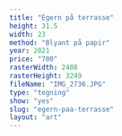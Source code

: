 ```yaml
---
title: "Egern på terrasse"
height: 31.5
width: 23
method: "Blyant på papir"
year: 2021
price: "700"
rasterWidth: 2408
rasterHeight: 3249
fileName: "IMG_2736.JPG"
type: "tegning"
show: "yes"
slug: "egern-paa-terrasse"
layout: "art"
---
```

